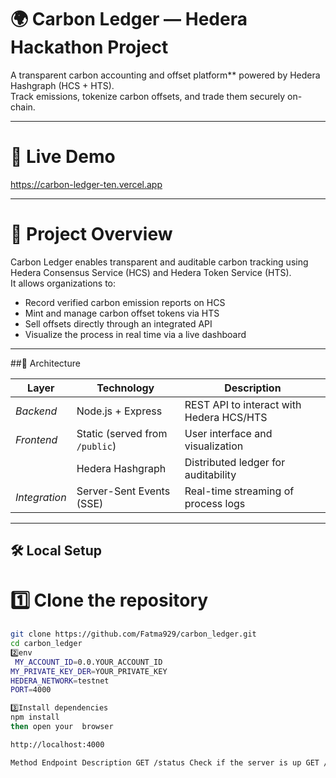 # 🌍 Carbon Ledger — Hedera Hackathon Project

A transparent carbon accounting and offset platform** powered by Hedera Hashgraph (HCS + HTS).  
Track emissions, tokenize carbon offsets, and trade them securely on-chain.

---

# 🚀 Live Demo

 https://carbon-ledger-ten.vercel.app  
 
---

# 🧠 Project Overview

Carbon Ledger enables transparent and auditable carbon tracking using Hedera Consensus Service (HCS) and Hedera Token Service (HTS).  
It allows organizations to:
- Record verified carbon emission reports on HCS  
- Mint and manage carbon offset tokens via HTS  
- Sell offsets directly through an integrated API  
- Visualize the process in real time via a live dashboard

---

##🧩 Architecture

| Layer | Technology | Description |
|-------|-------------|-------------|
| *Backend* | Node.js + Express | REST API to interact with Hedera HCS/HTS |
| *Frontend*| Static (served from `/public`) | User interface and visualization |
|  | Hedera Hashgraph | Distributed ledger for auditability |
| *Integration* | Server-Sent Events (SSE) | Real-time streaming of process logs |

---

## 🛠 Local Setup

# 1️⃣ Clone the repository
```bash
git clone https://github.com/Fatma929/carbon_ledger.git
cd carbon_ledger
2️⃣env 
 MY_ACCOUNT_ID=0.0.YOUR_ACCOUNT_ID
MY_PRIVATE_KEY_DER=YOUR_PRIVATE_KEY
HEDERA_NETWORK=testnet
PORT=4000

3️⃣Install dependencies
npm install
then open your  browser 

http://localhost:4000

Method Endpoint Description GET /status Check if the server is up GET /events Stream real-time logs (SSE) GET /logs Retrieve last known logs POST /create-topic Create new Hedera HCS topic POST /submit-report Submit a carbon emission report POST /create-token Create a carbon offset token (HTS) POST /sell-offsets Sell or transfer offsets to another account
